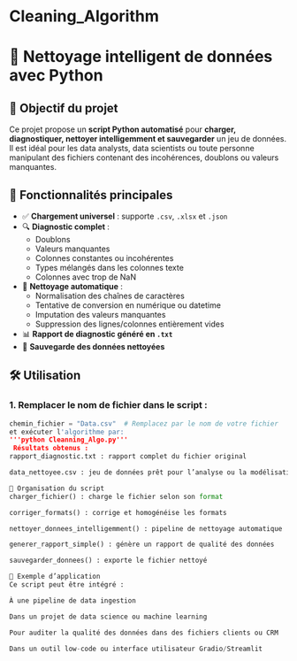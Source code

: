 # Cleaning_Algorithm
# 🧹 Nettoyage intelligent de données avec Python

## 📌 Objectif du projet

Ce projet propose un **script Python automatisé** pour **charger, diagnostiquer, nettoyer intelligemment et sauvegarder** un jeu de données. Il est idéal pour les data analysts, data scientists ou toute personne manipulant des fichiers contenant des incohérences, doublons ou valeurs manquantes.

## 🚀 Fonctionnalités principales

- ✅ **Chargement universel** : supporte `.csv`, `.xlsx` et `.json`
- 🔍 **Diagnostic complet** :
  - Doublons
  - Valeurs manquantes
  - Colonnes constantes ou incohérentes
  - Types mélangés dans les colonnes texte
  - Colonnes avec trop de NaN
- 🧠 **Nettoyage automatique** :
  - Normalisation des chaînes de caractères
  - Tentative de conversion en numérique ou datetime
  - Imputation des valeurs manquantes
  - Suppression des lignes/colonnes entièrement vides
- 📊 **Rapport de diagnostic généré en `.txt`**
- 💾 **Sauvegarde des données nettoyées**

## 🛠️ Utilisation

### 1. Remplacer le nom de fichier dans le script :
```python
chemin_fichier = "Data.csv"  # Remplacez par le nom de votre fichier
et exécuter l'algorithme par:
'''python Cleanning_Algo.py'''
 Résultats obtenus :
rapport_diagnostic.txt : rapport complet du fichier original

data_nettoyee.csv : jeu de données prêt pour l’analyse ou la modélisation

📂 Organisation du script
charger_fichier() : charge le fichier selon son format

corriger_formats() : corrige et homogénéise les formats

nettoyer_donnees_intelligemment() : pipeline de nettoyage automatique

generer_rapport_simple() : génère un rapport de qualité des données

sauvegarder_donnees() : exporte le fichier nettoyé

📌 Exemple d’application
Ce script peut être intégré :

À une pipeline de data ingestion

Dans un projet de data science ou machine learning

Pour auditer la qualité des données dans des fichiers clients ou CRM

Dans un outil low-code ou interface utilisateur Gradio/Streamlit
